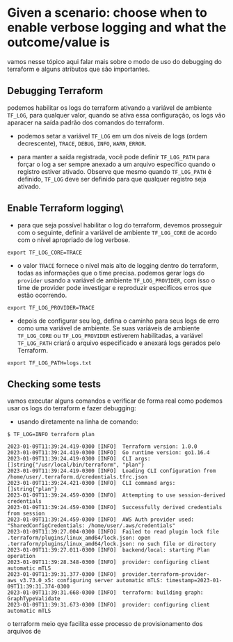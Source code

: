 # Given a scenario: choose when to enable verbose logging and what the outcome/value is
vamos nesse tópico aqui falar mais sobre o modo de uso do debugging do terraform e alguns atributos que são importantes.

## Debugging Terraform
podemos habilitar os logs do terraform ativando a variável de ambiente `TF_LOG`, para qualquer valor, quando se ativa essa configuração, os logs vão aparacer na saída padrão dos comandos do terraform.

- podemos setar a variável `TF_LOG` em um dos níveis de logs (ordem decrescente), `TRACE`, `DEBUG`, `INFO`, `WARN`, `ERROR`.

- para manter a saída registrada, você pode definir `TF_LOG_PATH` para forçar o log a ser sempre anexado a um arquivo específico quando o registro estiver ativado. Observe que mesmo quando `TF_LOG_PATH` é definido, `TF_LOG` deve ser definido para que qualquer registro seja ativado.

## Enable Terraform logging\
- para que seja possível habilitar o log do terraform, devemos prosseguir com o seguinte, definir a variável de ambiente `TF_LOG_CORE` de acordo com o nível apropriado de log verbose.

`export TF_LOG_CORE=TRACE`

- o valor `TRACE` fornece o nível mais alto de logging dentro do terraform, todas as informações que o time precisa. podemos  gerar logs do `provider` usando a variável de ambiente `TF_LOG_PROVIDER`, com isso o time de provider pode investigar e reproduzir específicos erros que estão ocorrendo.

`export TF_LOG_PROVIDER=TRACE`

- depois de configurar seu log, defina o caminho para seus logs de erro como uma variável de ambiente. Se suas variáveis de ambiente `TF_LOG_CORE` ou `TF_LOG_PROVIDER` estiverem habilitadas, a variável `TF_LOG_PATH` criará o arquivo especificado e anexará logs gerados pelo Terraform.

`export TF_LOG_PATH=logs.txt`

## Checking some tests
vamos executar alguns comandos e verificar de forma real como podemos usar os logs do terraform e fazer debugging:

- usando diretamente na linha de comando:

`$ TF_LOG=INFO terraform plan`

```
2023-01-09T11:39:24.419-0300 [INFO]  Terraform version: 1.0.0
2023-01-09T11:39:24.419-0300 [INFO]  Go runtime version: go1.16.4
2023-01-09T11:39:24.419-0300 [INFO]  CLI args: []string{"/usr/local/bin/terraform", "plan"}
2023-01-09T11:39:24.419-0300 [INFO]  Loading CLI configuration from /home/user/.terraform.d/credentials.tfrc.json
2023-01-09T11:39:24.421-0300 [INFO]  CLI command args: []string{"plan"}
2023-01-09T11:39:24.459-0300 [INFO]  Attempting to use session-derived credentials
2023-01-09T11:39:24.459-0300 [INFO]  Successfully derived credentials from session
2023-01-09T11:39:24.459-0300 [INFO]  AWS Auth provider used: "SharedConfigCredentials: /home/user/.aws/credentials"
2023-01-09T11:39:27.004-0300 [INFO]  Failed to read plugin lock file .terraform/plugins/linux_amd64/lock.json: open .terraform/plugins/linux_amd64/lock.json: no such file or directory
2023-01-09T11:39:27.011-0300 [INFO]  backend/local: starting Plan operation
2023-01-09T11:39:28.348-0300 [INFO]  provider: configuring client automatic mTLS
2023-01-09T11:39:31.377-0300 [INFO]  provider.terraform-provider-aws_v3.73.0_x5: configuring server automatic mTLS: timestamp=2023-01-09T11:39:31.374-0300
2023-01-09T11:39:31.668-0300 [INFO]  terraform: building graph: GraphTypeValidate
2023-01-09T11:39:31.673-0300 [INFO]  provider: configuring client automatic mTLS
```

o terraform meio qye facilita esse processo de provisionamento dos arquivos de 